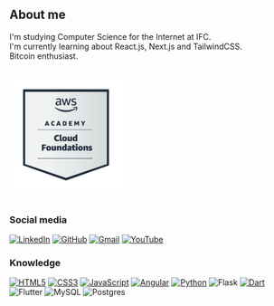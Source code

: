 ## About me
I'm studying Computer Science for the Internet at IFC.<br>
I'm currently learning about React.js, Next.js and TailwindCSS.<br>
Bitcoin enthusiast.

<div style="display: inline_block"><br>
  <a href="https://www.credly.com/badges/02d173f0-a2c6-4f61-b4da-bbb5988a0f6a/public_url" target="_blank">
    <img align="center" alt="Badge de AWS" src="./assets/aws-academy-graduate-aws-academy-cloud-foundations.png" height="200" width="200">
  </a>
</div><br>

### Social media
[![LinkedIn](https://img.shields.io/badge/linkedin-%230077B5.svg?style=for-the-badge&logo=linkedin&logoColor=white)](https://www.linkedin.com/in/gabrielschumann/)
[![GitHub](https://img.shields.io/badge/github-%23121011.svg?style=for-the-badge&logo=github&logoColor=white)](https://github.com/schumann7)
[![Gmail](https://img.shields.io/badge/Gmail-D14836?style=for-the-badge&logo=gmail&logoColor=white)](mailto:gabrielschumannsc@gmail.com)
[![YouTube](https://img.shields.io/badge/YouTube-red?style=for-the-badge&logo=youtube&logoColor=white)](https://www.youtube.com/@schumann7)

### Knowledge
[![HTML5](https://img.shields.io/badge/html5-%23E34F26.svg?style=for-the-badge&logo=html5&logoColor=white)](https://github.com/schumann7/InvestTools.git)
[![CSS3](https://img.shields.io/badge/css3-%231572B6.svg?style=for-the-badge&logo=css3&logoColor=white)](https://github.com/schumann7/links.git)
[![JavaScript](https://img.shields.io/badge/javascript-%23323330.svg?style=for-the-badge&logo=javascript&logoColor=%23F7DF1E)](https://github.com/schumann7/InvestTools.git)
[![Angular](https://img.shields.io/badge/angular-%23DD0031.svg?style=for-the-badge&logo=angular&logoColor=white)](https://github.com/schumann7/quadro-kanban.git)
[![Python](https://img.shields.io/badge/python-3670A0?style=for-the-badge&logo=python&logoColor=ffdd54)](https://github.com/schumann7/Jogo_de_Damas.git)
![Flask](https://img.shields.io/badge/flask-%23000.svg?style=for-the-badge&logo=flask&logoColor=white)
[![Dart](https://img.shields.io/badge/dart-%230175C2.svg?style=for-the-badge&logo=dart&logoColor=white)](https://github.com/schumann7/jogo-da-velha-dart.git)
![Flutter](https://img.shields.io/badge/Flutter-%2302569B.svg?style=for-the-badge&logo=Flutter&logoColor=white)
![MySQL](https://img.shields.io/badge/mysql-4479A1.svg?style=for-the-badge&logo=mysql&logoColor=white)
![Postgres](https://img.shields.io/badge/postgres-%23316192.svg?style=for-the-badge&logo=postgresql&logoColor=white)
